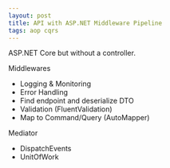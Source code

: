 ```yaml
---
layout: post
title: API with ASP.NET Middleware Pipeline
tags: aop cqrs
---
```


ASP.NET Core but without a controller.

Middlewares
- Logging & Monitoring
- Error Handling
- Find endpoint and deserialize DTO
- Validation (FluentValidation)
- Map to Command/Query (AutoMapper)

Mediator
- DispatchEvents
- UnitOfWork